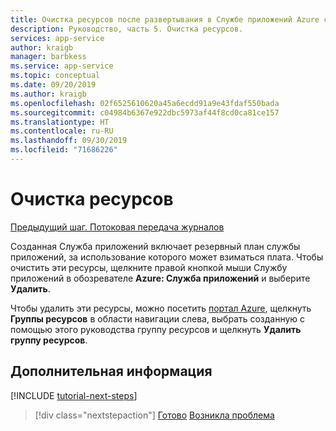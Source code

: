 ```yaml
---
title: Очистка ресурсов после развертывания в Службе приложений Azure с помощью Visual Studio Code
description: Руководство, часть 5. Очистка ресурсов.
services: app-service
author: kraigb
manager: barbkess
ms.service: app-service
ms.topic: conceptual
ms.date: 09/20/2019
ms.author: kraigb
ms.openlocfilehash: 02f6525610620a45a6ecdd91a9e43fdaf550bada
ms.sourcegitcommit: c04984b6367e922dbc5973af44f8cd0ca81ce157
ms.translationtype: HT
ms.contentlocale: ru-RU
ms.lasthandoff: 09/30/2019
ms.locfileid: "71686226"
---
```

# <a name="clean-up-resources"></a>Очистка ресурсов

[Предыдущий шаг. Потоковая передача журналов](tutorial-vscode-azure-app-service-node-04.md)

Созданная Служба приложений включает резервный план службы приложений, за использование которого может взиматься плата. Чтобы очистить эти ресурсы, щелкните правой кнопкой мыши Службу приложений в обозревателе **Azure: Служба приложений** и выберите **Удалить**.

Чтобы удалить эти ресурсы, можно посетить [портал Azure](https://portal.azure.com), щелкнуть **Группы ресурсов** в области навигации слева, выбрать созданную с помощью этого руководства группу ресурсов и щелкнуть **Удалить группу ресурсов**.

## <a name="next-steps"></a>Дополнительная информация

[!INCLUDE [tutorial-next-steps](includes/tutorial-next-steps.md)]

> [!div class="nextstepaction"]
> [Готово](node-howto-deploy-web-app.md) [Возникла проблема](https://www.research.net/r/PWZWZ52?tutorial=node-deployment-azureappservice&step=clean-up-resources)
